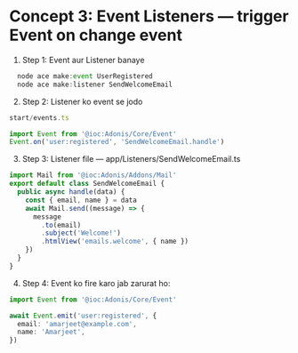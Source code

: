  # Concept 3: Event Listeners — trigger Event on change event

 1. Step 1: Event aur Listener banaye
```ts
  node ace make:event UserRegistered
  node ace make:listener SendWelcomeEmail
```
2. Step 2: Listener ko event se jodo
```ts
start/events.ts

import Event from '@ioc:Adonis/Core/Event'
Event.on('user:registered', 'SendWelcomeEmail.handle')

```
3. Step 3: Listener file — app/Listeners/SendWelcomeEmail.ts
```ts
import Mail from '@ioc:Adonis/Addons/Mail'
export default class SendWelcomeEmail {
  public async handle(data) {
    const { email, name } = data
    await Mail.send((message) => {
      message
        .to(email)
        .subject('Welcome!')
        .htmlView('emails.welcome', { name })
    })
  }
}

```
4. Step 4: Event ko fire karo jab zarurat ho:
```ts
import Event from '@ioc:Adonis/Core/Event'

await Event.emit('user:registered', {
  email: 'amarjeet@example.com',
  name: 'Amarjeet',
})

```


